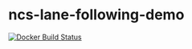 # ncs-lane-following-demo

[![Docker Build Status](https://img.shields.io/docker/build/allenou/ncs_following_demo.svg)](https://hub.docker.com/r/allenou/ncs_following_demo/builds)
